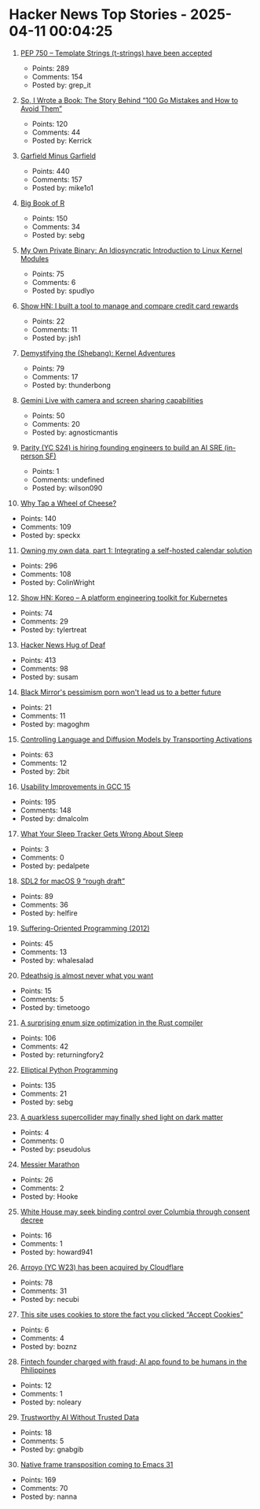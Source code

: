 # Hacker News Top Stories - 2025-04-11 00:04:25

1. [PEP 750 – Template Strings (t-strings) have been accepted](https://peps.python.org/pep-0750/)
   - Points: 289
   - Comments: 154
   - Posted by: grep_it

2. [So, I Wrote a Book: The Story Behind “100 Go Mistakes and How to Avoid Them”](https://www.thecoder.cafe/p/100-go-mistakes)
   - Points: 120
   - Comments: 44
   - Posted by: Kerrick

3. [Garfield Minus Garfield](https://garfieldminusgarfield.net)
   - Points: 440
   - Comments: 157
   - Posted by: mike1o1

4. [Big Book of R](https://www.bigbookofr.com/)
   - Points: 150
   - Comments: 34
   - Posted by: sebg

5. [My Own Private Binary: An Idiosyncratic Introduction to Linux Kernel Modules](https://www.muppetlabs.com/~breadbox/txt/mopb.html)
   - Points: 75
   - Comments: 6
   - Posted by: spudlyo

6. [Show HN: I built a tool to manage and compare credit card rewards](https://rewards.getonecard.io)
   - Points: 22
   - Comments: 11
   - Posted by: jsh1

7. [Demystifying the (Shebang): Kernel Adventures](https://crocidb.com/post/kernel-adventures/demystifying-the-shebang/)
   - Points: 79
   - Comments: 17
   - Posted by: thunderbong

8. [Gemini Live with camera and screen sharing capabilities](https://blog.google/products/gemini/gemini-live-android-tips/)
   - Points: 50
   - Comments: 20
   - Posted by: agnosticmantis

9. [Parity (YC S24) is hiring founding engineers to build an AI SRE (in-person SF)](https://www.ycombinator.com/companies/parity/jobs)
   - Points: 1
   - Comments: undefined
   - Posted by: wilson090

10. [Why Tap a Wheel of Cheese?](https://www.cheeseprofessor.com/blog/cheese-wheel-tapping)
   - Points: 140
   - Comments: 109
   - Posted by: speckx

11. [Owning my own data, part 1: Integrating a self-hosted calendar solution](https://emilygorcenski.com/post/owning-my-own-data-part-1-integrating-a-self-hosted-calendar-solution/)
   - Points: 296
   - Comments: 108
   - Posted by: ColinWright

12. [Show HN: Koreo – A platform engineering toolkit for Kubernetes](https://koreo.dev/)
   - Points: 74
   - Comments: 29
   - Posted by: tylertreat

13. [Hacker News Hug of Deaf](https://susam.net/hn-bell.html)
   - Points: 413
   - Comments: 98
   - Posted by: susam

14. [Black Mirror's pessimism porn won't lead us to a better future](https://www.theguardian.com/technology/2025/apr/10/black-mirror-tv-show-pessimism)
   - Points: 21
   - Comments: 11
   - Posted by: magoghm

15. [Controlling Language and Diffusion Models by Transporting Activations](https://machinelearning.apple.com/research/transporting-activations)
   - Points: 63
   - Comments: 12
   - Posted by: 2bit

16. [Usability Improvements in GCC 15](https://developers.redhat.com/articles/2025/04/10/6-usability-improvements-gcc-15)
   - Points: 195
   - Comments: 148
   - Posted by: dmalcolm

17. [What Your Sleep Tracker Gets Wrong About Sleep](https://www.affectablesleep.com/blog/what-your-sleep-tracker-gets-wrong-about-sleep)
   - Points: 3
   - Comments: 0
   - Posted by: pedalpete

18. [SDL2 for macOS 9 “rough draft”](https://macintoshgarden.org/apps/sdl2-macos-9-rough-draft)
   - Points: 89
   - Comments: 36
   - Posted by: helfire

19. [Suffering-Oriented Programming (2012)](http://nathanmarz.com/blog/suffering-oriented-programming.html)
   - Points: 45
   - Comments: 13
   - Posted by: whalesalad

20. [Pdeathsig is almost never what you want](https://www.recall.ai/post/pdeathsig-is-almost-never-what-you-want)
   - Points: 15
   - Comments: 5
   - Posted by: timetoogo

21. [A surprising enum size optimization in the Rust compiler](https://jpfennell.com/posts/enum-type-size/)
   - Points: 106
   - Comments: 42
   - Posted by: returningfory2

22. [Elliptical Python Programming](https://susam.net/elliptical-python-programming.html)
   - Points: 135
   - Comments: 21
   - Posted by: sebg

23. [A quarkless supercollider may finally shed light on dark matter](https://spectrum.ieee.org/supercolliders)
   - Points: 4
   - Comments: 0
   - Posted by: pseudolus

24. [Messier Marathon](https://en.wikipedia.org/wiki/Messier_marathon)
   - Points: 26
   - Comments: 2
   - Posted by: Hooke

25. [White House may seek binding control over Columbia through consent decree](https://www.theguardian.com/us-news/2025/apr/10/trump-columbia-consent-decree)
   - Points: 16
   - Comments: 1
   - Posted by: howard941

26. [Arroyo (YC W23) has been acquired by Cloudflare](https://www.arroyo.dev/blog/arroyo-is-joining-cloudflare)
   - Points: 78
   - Comments: 31
   - Posted by: necubi

27. [This site uses cookies to store the fact you clicked “Accept Cookies”](https://rodyne.com/?p=2368)
   - Points: 6
   - Comments: 4
   - Posted by: boznz

28. [Fintech founder charged with fraud; AI app found to be humans in the Philippines](https://techcrunch.com/2025/04/10/fintech-founder-charged-with-fraud-after-ai-shopping-app-found-to-be-powered-by-humans-in-the-philippines/)
   - Points: 12
   - Comments: 1
   - Posted by: noleary

29. [Trustworthy AI Without Trusted Data](https://actu.epfl.ch/news/trustworthy-ai-without-trusted-data/)
   - Points: 18
   - Comments: 5
   - Posted by: gnabgib

30. [Native frame transposition coming to Emacs 31](https://p.bauherren.ovh/blog/tech/new_window_cmds)
   - Points: 169
   - Comments: 70
   - Posted by: nanna


